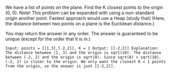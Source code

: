 We have a list of points on the plane.  Find the K closest points to the origin (0, 0).
Note! This problem can be expanded with using a non-standard origin another point.
Fastest approach would use a Heap (study that) 
(Here, the distance between two points on a plane is the Euclidean distance.)

You may return the answer in any order.  The answer is guaranteed to be unique (except for the order that it is in.)

`Input: points = [[1,3],[-2,2]], K = 1
Output: [[-2,2]]
Explanation: 
The distance between (1, 3) and the origin is sqrt(10).
The distance between (-2, 2) and the origin is sqrt(8).
Since sqrt(8) < sqrt(10), (-2, 2) is closer to the origin.
We only want the closest K = 1 points from the origin, so the answer is just [[-2,2]].`

